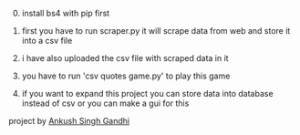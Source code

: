 0) install bs4 with pip first

1) first you have to run scraper.py it will scrape data from web and store it into a csv file

2) i have also uploaded the csv file with scraped data in it

3) you have to run 'csv quotes game.py' to play this game

4) if you want to expand this project you can store data into database instead of csv or you can make a gui for this

project by
[Ankush Singh Gandhi](https://www.github.com/ankushsinghgandhi)
